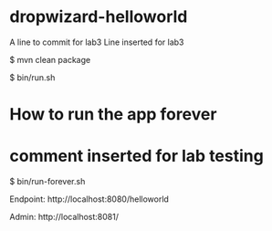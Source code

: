 dropwizard-helloworld
=====================
A line to commit for lab3
Line inserted for lab3

$ mvn clean package

$ bin/run.sh 

# How to run the app  forever
# comment inserted for lab testing
$ bin/run-forever.sh

Endpoint: http://localhost:8080/helloworld

Admin: http://localhost:8081/

